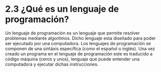 # 2.3 ¿Qué es un lenguaje de programación?

Un lenguaje de programación es un lenguaje que permite resolver problemas mediante algoritmos. Dicho lenguaje esta diseñado para poder ser ejecutado por una computadora. Los lenguajes de programación se componen de una sintáxis específica (como el español o inglés). Una vez creado un programa en el lenguaje de programación este es traducido a código máquina (ceros y unos), lenguaje que puede entender una computadora y ejecutar dichas instrucciones.